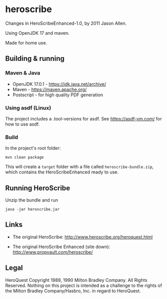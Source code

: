 # heroscribe

Changes in HeroScribeEnhanced-1.0, by 2011 Jason Allen.

Using OpenJDK 17 and maven.

Made for home use.

## Building & running

### Maven & Java

- OpenJDK 17.0.1 - https://jdk.java.net/archive/
- Maven - https://maven.apache.org/
- Postscript - for high quality PDF generation

### Using asdf (Linux)

The project includes a .tool-versions for asdf.
See https://asdf-vm.com/ for how to use asdf.

### Build

In the project's root folder:

    mvn clean package

This will create a `target` folder with a file called `heroscribe-bundle.zip`, which contains the HeroScribeEnhanced ready to use.

## Running HeroScribe

Unzip the bundle and run

    java -jar heroscribe.jar

## Links

- The original HeroScribe: <http://www.heroscribe.org/heroquest.html>

- The original HeroScribe Enhanced (site down): <http://www.propvault.com/heroscribe/>

## Legal

HeroQuest Copyright 1989, 1990 Milton Bradley Company. All Rights Reserved. Nothing on this project is intended as a challenge to the rights of the Milton Bradley Company/Hasbro, Inc. in regard to HeroQuest.